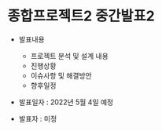 <h1>종합프로젝트2 중간발표2 </h1>

+ 발표내용
    - 프로젝트 분석 및 설계 내용
    - 진행상황
    - 이슈사항 및 해결방안
    - 향후일정      
      

+ 발표일자 : 2022년 5월 4일 예정 

+ 발표자 : 미정
